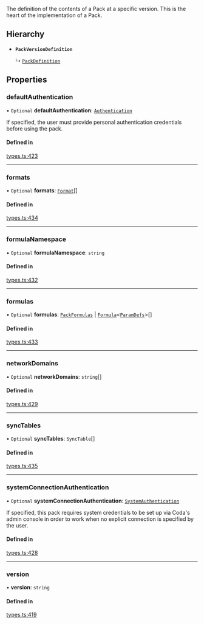 The definition of the contents of a Pack at a specific version. This is the
heart of the implementation of a Pack.

## Hierarchy

- **`PackVersionDefinition`**

  ↳ [`PackDefinition`](PackDefinition.md)

## Properties

### defaultAuthentication

• `Optional` **defaultAuthentication**: [`Authentication`](../types/Authentication.md)

If specified, the user must provide personal authentication credentials before using the pack.

#### Defined in

[types.ts:423](https://github.com/coda/packs-sdk/blob/main/types.ts#L423)

___

### formats

• `Optional` **formats**: [`Format`](Format.md)[]

#### Defined in

[types.ts:434](https://github.com/coda/packs-sdk/blob/main/types.ts#L434)

___

### formulaNamespace

• `Optional` **formulaNamespace**: `string`

#### Defined in

[types.ts:432](https://github.com/coda/packs-sdk/blob/main/types.ts#L432)

___

### formulas

• `Optional` **formulas**: [`PackFormulas`](PackFormulas.md) \| [`Formula`](../types/Formula.md)<[`ParamDefs`](../types/ParamDefs.md)\>[]

#### Defined in

[types.ts:433](https://github.com/coda/packs-sdk/blob/main/types.ts#L433)

___

### networkDomains

• `Optional` **networkDomains**: `string`[]

#### Defined in

[types.ts:429](https://github.com/coda/packs-sdk/blob/main/types.ts#L429)

___

### syncTables

• `Optional` **syncTables**: `SyncTable`[]

#### Defined in

[types.ts:435](https://github.com/coda/packs-sdk/blob/main/types.ts#L435)

___

### systemConnectionAuthentication

• `Optional` **systemConnectionAuthentication**: [`SystemAuthentication`](../types/SystemAuthentication.md)

If specified, this pack requires system credentials to be set up via Coda's admin console in order to work when no
explicit connection is specified by the user.

#### Defined in

[types.ts:428](https://github.com/coda/packs-sdk/blob/main/types.ts#L428)

___

### version

• **version**: `string`

#### Defined in

[types.ts:419](https://github.com/coda/packs-sdk/blob/main/types.ts#L419)
